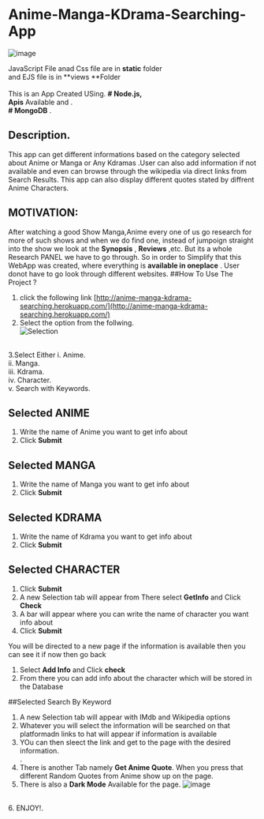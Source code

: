 ﻿# Anime-Manga-KDrama-Searching-App
 ![image](https://user-images.githubusercontent.com/92802892/172531406-abcc2608-d6c5-4bce-8fdb-64b6e30cd371.png)

JavaScript File anad Css file are in **static** folder<br>
and EJS file is in **views **Folder<br>
<br>
This is an App Created USing.
**# Node.js,** <br>
**Apis** Available and .<br>
**# MongoDB** . <br>
## Description.
This app can get different informations based on the category selected about Anime or Manga or Any Kdramas .User can also add information if not available and even can browse through the wikipedia via direct links from Search Results. This app can also display different quotes stated by diffrent Anime Characters.

## MOTIVATION:
After watching a good Show Manga,Anime every one of us go research for more of such shows and when we do find one, instead of jumpoign straight into the show we look at the **Synopsis** , **Reviews** ,etc. But its a whole Research PANEL we have to go through.
So in order to Simplify that this WebApp was created, where everything is **available in oneplace** . User donot have to go look through different websites.
##How To Use The Project ?
1. click the following link [http://anime-manga-kdrama-searching.herokuapp.com/](http://anime-manga-kdrama-searching.herokuapp.com/)
2. Select the option from the follwing.<br>
  ![Selection](https://user-images.githubusercontent.com/92802892/172529451-e3768840-8770-4f2b-b6f8-09afb710ea46.png)
<br>
3.Select Either 
  i.   Anime.<br>
  ii.  Manga.<br>
  iii. Kdrama.<br>
  iv.  Character.<br>
  v.   Search with Keywords.<br>
  
 ## Selected ANIME
 1. Write the name of Anime you want to get info about
 2. Click **Submit**
 
 ## Selected MANGA
 1. Write the name of Manga you want to get info about
 2. Click **Submit**

## Selected KDRAMA
 1. Write the name of Kdrama you want to get info about
 2. Click **Submit**

## Selected CHARACTER
 1. Click **Submit**
 2. A new Selection tab will appear from There select **GetInfo** and Click **Check**
 3. A bar will appear where you can write the name of character you want info about
 4. Click **Submit**
 
 You will be directed to a new page if the information is available then you can see it if now then go back
 1. Select **Add Info** and Click **check**
 2. From there you can add info about the character which will be stored in the Database 

##Selected Search By Keyword
 1. A new Selection tab will appear with IMdb and Wikipedia options
 2. Whatever you will select the information will be searched on that platformadn links to hat will appear if information is available
 3. YOu can then sleect the link and get to the page with the desired information.<br>
  .<br>
4. There is another Tab namely **Get Anime Quote**.
    When you press that different Random Quotes from Anime show up on the page.
5. There is also a **Dark Mode** Available for the page.
  ![image](https://user-images.githubusercontent.com/92802892/172531494-9c6be798-58de-4655-a7b6-909ea049fd0f.png)

<br>
6. ENJOY!.
